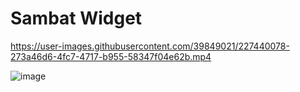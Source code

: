# Sambat Widget



https://user-images.githubusercontent.com/39849021/227440078-273a46d6-4fc7-4717-b955-58347f04e62b.mp4



![image](https://user-images.githubusercontent.com/39849021/227438666-bde511ae-6134-4b8a-a513-9da6eb6ba7a5.png)
